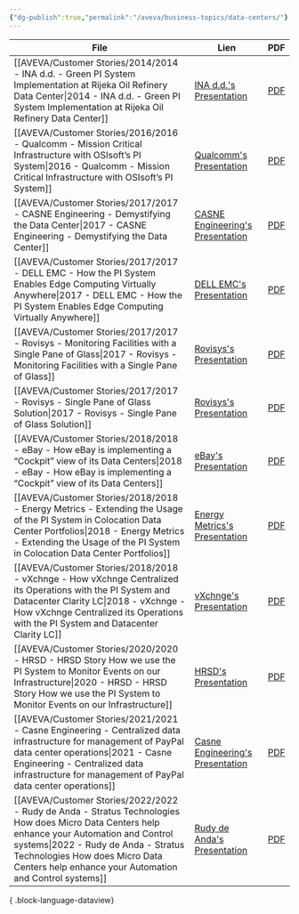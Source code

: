```yaml
---
{"dg-publish":true,"permalink":"/aveva/business-topics/data-centers/"}
---
```



| File                                                                                                                                                                                                                                                                                | Lien                                                                                                                                                                            | PDF                                                                                                                                                                        |
| ----------------------------------------------------------------------------------------------------------------------------------------------------------------------------------------------------------------------------------------------------------------------------------- | ------------------------------------------------------------------------------------------------------------------------------------------------------------------------------- | -------------------------------------------------------------------------------------------------------------------------------------------------------------------------- |
| [[AVEVA/Customer Stories/2014/2014 - INA d.d. - Green PI System Implementation at Rijeka Oil Refinery Data Center\|2014 - INA d.d. - Green PI System Implementation at Rijeka Oil Refinery Data Center]]                                                                         | [INA d.d.'s Presentation](https://resources.osisoft.com/presentations/green-pi-system-implementation-at-rijeka-oil-refinery-data-center/)                                       | [PDF](https://cdn.osisoft.com/corp/en/media/presentations/2014/EMEA2014/PDF/EMEA14_INAdd_ZEZELJ_GreenPISystemImplementationatRijekaOilRefineryDataCenter.pdf)              |
| [[AVEVA/Customer Stories/2016/2016 - Qualcomm - Mission Critical Infrastructure with OSIsoft’s PI System\|2016 - Qualcomm - Mission Critical Infrastructure with OSIsoft’s PI System]]                                                                                           | [Qualcomm's Presentation](https://resources.osisoft.com/presentations/mission-critical-infrastructure-with-osisoft-s-pi-system/)                                                | [PDF](https://cdn.osisoft.com/corp/en/media/presentations/2016/UsersConference2016/PDF/FA162020_Qualcomm_Ward_MissionCriticalInfrastructurewithOSIsoftsPISystem.pdf)       |
| [[AVEVA/Customer Stories/2017/2017 - CASNE Engineering - Demystifying the Data Center\|2017 - CASNE Engineering - Demystifying the Data Center]]                                                                                                                                 | [CASNE Engineering's Presentation](https://resources.osisoft.com/presentations/demystifying-the-data-center/)                                                                   | [PDF](https://cdn.osisoft.com/osi/presentations/2017-uc-san-francisco/UC1702NAFW05_DigitalRealty_SGupana_BLake_DemystifyingtheDataCenter.pdf)                              |
| [[AVEVA/Customer Stories/2017/2017 - DELL EMC - How the PI System Enables Edge Computing Virtually Anywhere\|2017 - DELL EMC - How the PI System Enables Edge Computing Virtually Anywhere]]                                                                                     | [DELL EMC's Presentation](https://resources.osisoft.com/presentations/how-the-pi-system-enables-edge-computing-virtually-anywhere/)                                             | [PDF](https://cdn.osisoft.com/osi/presentations/2017-uc-san-francisco/UC17NA02II07_Dell_TDuncan_SRobertson_HowthePIEdge.pdf)                                               |
| [[AVEVA/Customer Stories/2017/2017 - Rovisys - Monitoring Facilities with a Single Pane of Glass\|2017 - Rovisys - Monitoring Facilities with a Single Pane of Glass]]                                                                                                           | [Rovisys's Presentation](https://resources.osisoft.com/presentations/monitoring-facilities-with-a-single-pane-of-glass/)                                                        | [PDF](https://cdn.osisoft.com/osi/presentations/2017-rs-charlotte/2017-rs-charlotte-040-Rovisys-Polaski-Monitoring-Facilities-with-a-Single-Pane-of-Glass.pdf)             |
| [[AVEVA/Customer Stories/2017/2017 - Rovisys - Single Pane of Glass Solution\|2017 - Rovisys - Single Pane of Glass Solution]]                                                                                                                                                   | [Rovisys's Presentation](https://resources.osisoft.com/presentations/single-pane-of-glass-solution/)                                                                            | [PDF](https://cdn.osisoft.com/osi/presentations/2017-uc-san-francisco/UC17NA010303_Rovisys_SinglePaneofGlassSolution.pdf)                                                  |
| [[AVEVA/Customer Stories/2018/2018 - eBay - How eBay is implementing a “Cockpit” view of its Data Centers\|2018 - eBay - How eBay is implementing a “Cockpit” view of its Data Centers]]                                                                                         | [eBay's Presentation](https://resources.osisoft.com/presentations/how-ebay-is-implementing-a--cockpit--view-of-its-data-centers-1x/)                                            | [PDF](https://cdn.osisoft.com/osi/presentations/2018-uc-san-francisco/UC18NA-D1EI04-eBay-JTepferPLepage-How-eBay-is-implementing-Cockpit-view-of-its-Data-Centers.pdf)     |
| [[AVEVA/Customer Stories/2018/2018 - Energy Metrics - Extending the Usage of the PI System in Colocation Data Center Portfolios\|2018 - Energy Metrics - Extending the Usage of the PI System in Colocation Data Center Portfolios]]                                             | [Energy Metrics's Presentation](https://resources.osisoft.com/presentations/extending-the-usage-of-the-pi-system-in-colocation-data-center-portfolios/)                         | [PDF](https://cdn.osisoft.com/osi/presentations/2018-uc-san-francisco/UC18NA-D2FA07-EnergyMetrics-GViknerRAvadaiappan-Extending-Usage-PISystem-Colocation-Data-Center.pdf) |
| [[AVEVA/Customer Stories/2018/2018 - vXchnge - How vXchnge Centralized its Operations with the PI System and Datacenter Clarity LC\|2018 - vXchnge - How vXchnge Centralized its Operations with the PI System and Datacenter Clarity LC]]                                       | [vXchnge's Presentation](https://resources.osisoft.com/presentations/how-vxchnge-centralized-its-operations-with-the-pi-system-and-datacenter-clarity-lc/)                      | [PDF](https://cdn.osisoft.com/osi/presentations/2018-uc-san-francisco/UC18NA-D2FA06-vXchnge-FAmoon-How-vXchnge-Centralized-Operations-PISystem-Datacenter-Clarity-LC.pdf)  |
| [[AVEVA/Customer Stories/2020/2020 - HRSD - HRSD Story  How we use the PI System to Monitor Events on our Infrastructure\|2020 - HRSD - HRSD Story  How we use the PI System to Monitor Events on our Infrastructure]]                                                           | [HRSD's Presentation](https://resources.osisoft.com/presentations/hrsd-story---how-we-use-the-pi-system-to-monitor-events-on-our-infrastructure/)                               | [PDF](https://cdn.osisoft.com/osi/presentations/2020-uc-san-francisco-online/UC20NA-D2WW02-HRSD-Elston-A-HRSD-Story-How-we-use-the-PI-System-to-monitor-events.pdf)        |
| [[AVEVA/Customer Stories/2021/2021 - Casne Engineering - Centralized data infrastructure for management of PayPal data center operations\|2021 - Casne Engineering - Centralized data infrastructure for management of PayPal data center operations]]                           | [Casne Engineering's Presentation](https://resources.osisoft.com/presentations/centralized-data-infrastructure-for-management-of-paypal-data-center-operations/)                | [PDF](https://cdn.osisoft.com/osi/presentations/2021-aveva-pi-world/UC21NA-D2IN070-Casne-Ewy-Centralized-data-infrastructure-for-manage.pdf)                               |
| [[AVEVA/Customer Stories/2022/2022 - Rudy de Anda - Stratus Technologies How does Micro Data Centers help enhance your Automation and Control systems\|2022 - Rudy de Anda - Stratus Technologies How does Micro Data Centers help enhance your Automation and Control systems]] | [Rudy de Anda's Presentation](https://resources.osisoft.com/presentations/stratus-technologies--how-does-micro-data-centers-help-enhance-your-automation-and-control-systems-/) | [PDF](https://cdn.osisoft.com/osi/presentations/2022-AVEVA-San-Francisco/UC22NA-02LT10-Stratus-DeAnda-Simplifying-IT-for-Critical-Operations-at-the-Edge.pdf)              |

{ .block-language-dataview}